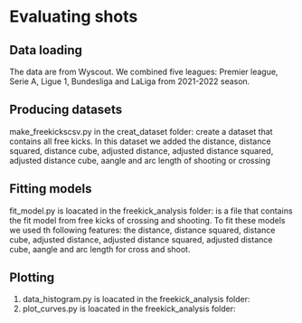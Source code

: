 # Evaluating shots

## Data loading
The data are from Wyscout. We combined five leagues: Premier league, Serie A, Ligue 1, Bundesliga and LaLiga from 2021-2022 season.

## Producing datasets
make_freekickscsv.py in the creat_dataset folder: create a dataset that contains all free kicks. In this dataset we added the distance, distance squared, distance cube, adjusted distance, adjusted distance squared, adjusted distance cube, aangle and arc length of shooting or crossing

## Fitting models
fit_model.py is loacated in the freekick_analysis folder: is a file that contains the fit model from free kicks of crossing and shooting.
To fit these models we used th following features:
the distance, distance squared, distance cube, adjusted distance, adjusted distance squared,
adjusted distance cube, aangle and arc length for cross and shoot.
## Plotting
1. data_histogram.py is loacated in the freekick_analysis folder:
2. plot_curves.py is loacated in the freekick_analysis folder:



